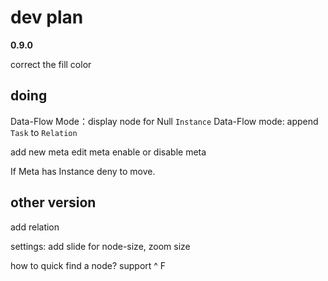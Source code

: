 # dev plan

**0.9.0** 

correct the fill color 

## doing

Data-Flow Mode：display node for Null `Instance`
Data-Flow mode: append `Task` to `Relation`

add new meta
edit meta
enable or disable meta

If Meta has Instance deny to move.


## other version

add relation

settings: add slide for node-size, zoom size

how to quick find a node? support ^ F

